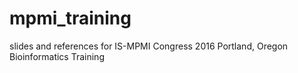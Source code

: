 # mpmi_training
slides and references for IS-MPMI Congress 2016 Portland, Oregon Bioinformatics Training
